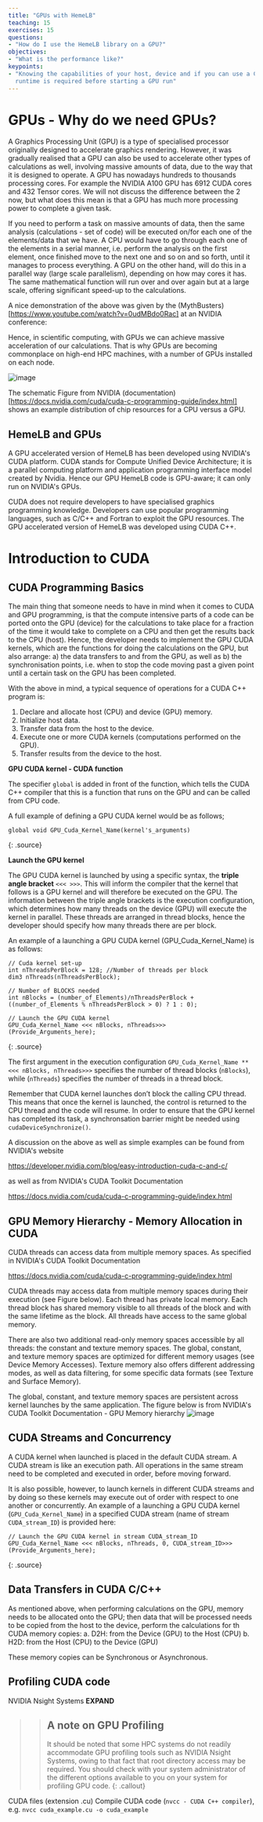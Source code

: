 ```yaml
---
title: "GPUs with HemeLB"
teaching: 15
exercises: 15
questions:
- "How do I use the HemeLB library on a GPU?"
objectives:
- "What is the performance like?"
keypoints:
- "Knowing the capabilities of your host, device and if you can use a CUDA-aware MPI
  runtime is required before starting a GPU run"
---
```


# GPUs - Why do we need GPUs?

A Graphics Processing Unit (GPU) is a type of specialised processor originally designed to accelerate graphics rendering. However, it was gradually 
realised that a GPU can also be used to accelerate other types of calculations as well, involving massive amounts of data, due to the way that it 
is designed to operate. A GPU has nowadays hundreds to thousands processing cores. For example the NVIDIA A100 GPU has 6912 CUDA cores and 432 Tensor
cores. We will not discuss the difference between the 2 now, but what does this mean is that a GPU has much more processing power to complete a given task.  

If you need to perform a task on massive amounts of data, then the same analysis (calculations - set of code) will be executed on/for each one of the 
elements/data that we have. A CPU would have to go through each one of the elements in a serial manner, i.e. perform the analysis on the first element,
once finished move to the next one and so on and so forth, until it manages to process everything. 
A GPU on the other hand, will do this in a parallel way (large scale parallelism), depending on how may cores it has. The same mathematical function
will run over and over again but at a large scale, offering significant speed-up to the calculations.   

A nice demonstration of the above was given by the (MythBusters)[https://www.youtube.com/watch?v=0udMBdo0Rac] at an NVIDIA conference: 

Hence, in scientific computing, with GPUs we can achieve massive acceleration of our calculations. That is why GPUs are becoming commonplace
on high-end HPC machines, with a number of GPUs installed on each node.  

![image](https://user-images.githubusercontent.com/52040752/133001824-ac80d147-8444-4650-9a13-5c0b3ae53f68.png)

The schematic Figure from NVIDIA (documentation)[https://docs.nvidia.com/cuda/cuda-c-programming-guide/index.html] shows an example distribution
of chip resources for a CPU versus a GPU.  


## HemeLB and GPUs

A GPU accelerated version of HemeLB has been developed using NVIDIA's CUDA platform. CUDA stands for Compute Unified Device Architecture; it is a
parallel computing platform and application programming interface model created by Nvidia. Hence our GPU HemeLB code is GPU-aware; it can only 
run on NVIDIA's GPUs. 

CUDA does not require developers to have specialised graphics programming knowledge. Developers can use popular programming languages, such as 
C/C++ and Fortran to exploit the GPU resources. The GPU accelerated version of HemeLB was developed using CUDA C++. 

# Introduction to CUDA

## CUDA Programming Basics

The main thing that someone needs to have in mind when it comes to CUDA and GPU programming, is that the compute intensive parts of a code can be 
ported onto the GPU (device) for the calculations to take place for a fraction of the time it would take to complete on a CPU and then get the 
results back to the CPU (host). Hence, the developer needs to implement the GPU CUDA kernels, which are the functions for doing the calculations 
on the GPU, but also arrange: a) the data transfers to and from the GPU, as well as b) the synchronisation points, i.e. when to stop the code moving
past a given point until a certain task on the GPU has been completed.

With the above in mind, a typical sequence of operations for a CUDA C++ program is:
1. Declare and allocate host (CPU) and device (GPU) memory.
2. Initialize host data.
3. Transfer data from the host to the device.
4. Execute one or more CUDA kernels (computations performed on the GPU).
5. Transfer results from the device to the host. 


**GPU CUDA kernel - CUDA function** 

The specifier `global` is added in front of the function, which tells the CUDA C++ compiler that this is a function that runs on the GPU and can
be called from CPU code.

A full example of defining a GPU CUDA kernel would be as follows;

~~~
global void GPU_Cuda_Kernel_Name(kernel's_arguments)
~~~
{: .source}

**Launch the GPU kernel**

The GPU CUDA kernel is launched by using a specific syntax, the **triple angle bracket** `<<< >>>`. This will inform the compiler that the kernel
that follows is a GPU kernel and will therefore be executed on the GPU. The information between the triple angle brackets is the execution
configuration, which determines how many threads on the device (GPU) will execute the kernel in parallel. These threads are arranged in thread blocks,
hence the developer should specify how many threads there are per block.   

An example of a launching a GPU CUDA kernel (GPU_Cuda_Kernel_Name) is as follows: 

~~~
// Cuda kernel set-up
int nThreadsPerBlock = 128; //Number of threads per block
dim3 nThreads(nThreadsPerBlock);
 
// Number of BLOCKS needed 
int nBlocks = (number_of_Elements)/nThreadsPerBlock	+ ((number_of_Elements % nThreadsPerBlock > 0) ? 1 : 0);

// Launch the GPU CUDA kernel
GPU_Cuda_Kernel_Name <<< nBlocks, nThreads>>> (Provide_Arguments_here); 
~~~
{: .source}

The first argument in the execution configuration `GPU_Cuda_Kernel_Name **<<< nBlocks, nThreads>>>` specifies the number of thread
blocks (`nBlocks`), while (`nThreads`) specifies the number of threads in a thread block.

Remember that CUDA kernel launches don’t block the calling CPU thread. This means that once the kernel is launched, the control is returned
to the CPU thread and the code will resume. In order to ensure that the GPU kernel has completed its task, a synchronsation barrier might be
needed using `cudaDeviceSynchronize()`.

A discussion on the above as well as simple examples can be found from NVIDIA's website 

https://developer.nvidia.com/blog/easy-introduction-cuda-c-and-c/

as well as from NVIDIA's CUDA Toolkit Documentation 

https://docs.nvidia.com/cuda/cuda-c-programming-guide/index.html

## GPU Memory Hierarchy - Memory Allocation in CUDA

CUDA threads can access data from multiple memory spaces. As specified in NVIDIA's CUDA Toolkit Documentation 

https://docs.nvidia.com/cuda/cuda-c-programming-guide/index.html

CUDA threads may access data from multiple memory spaces during their execution (see Figure below). Each thread has private local memory.
Each thread block has shared memory visible to all threads of the block and with the same lifetime as the block. All threads have access to
the same global memory.

There are also two additional read-only memory spaces accessible by all threads: the constant and texture memory spaces. The global, constant,
and texture memory spaces are optimized for different memory usages (see Device Memory Accesses). Texture memory also offers different addressing
modes, as well as data filtering, for some specific data formats (see Texture and Surface Memory).

The global, constant, and texture memory spaces are persistent across kernel launches by the same application. The figure below is from NVIDIA's 
CUDA Toolkit Documentation - GPU Memory hierarchy
![image](https://user-images.githubusercontent.com/52040752/133094845-0b902979-f6a9-48c0-8b93-5be7546f8e48.png)

## CUDA Streams and Concurrency 

A CUDA kernel when launched is placed in the default CUDA stream. A CUDA stream is like an execution path. All operations in the same stream need
to be completed and executed in order, before moving forward.

It is also possible, however, to launch kernels in different CUDA streams and by doing so these kernels may execute out of order with respect to 
one another or concurrently. 
An example of a launching a GPU CUDA kernel (`GPU_Cuda_Kernel_Name`) in a specified CUDA stream (name of stream `CUDA_stream_ID`) is provided here: 

~~~
// Launch the GPU CUDA kernel in stream CUDA_stream_ID
GPU_Cuda_Kernel_Name <<< nBlocks, nThreads, 0, CUDA_stream_ID>>> (Provide_Arguments_here); 
~~~
{: .source}

## Data Transfers in CUDA C/C++

As mentioned above, when performing calculations on the GPU, memory needs to be allocated onto the GPU; then data that will be processed needs to be copied from the host to the device, perform the calculations  for th CUDA memory copies:
a. D2H: from the Device (GPU) to the Host (CPU) 
b. H2D: from the Host (CPU) to the Device (GPU)

These memory copies can be Synchronous or Asynchronous.  

## Profiling CUDA code

NVIDIA Nsight Systems **EXPAND**

>> ## A note on GPU Profiling
>> 
>> It should be noted that some HPC systems do not readily accommodate GPU profiling tools such as NVIDIA Nsight Systems, owing to that fact that root
>> directory access may be required. You should check with your system administrator of the different options available to you on your system for 
>> profiling GPU code.
{: .callout}

CUDA files (extension .cu)
Compile CUDA code (`nvcc - CUDA C++ compiler`), e.g. `nvcc cuda_example.cu -o cuda_example`



